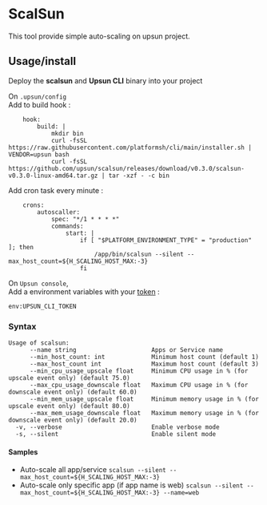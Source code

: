 ScalSun
=========

This tool provide simple auto-scaling on upsun project. 

## Usage/install

Deploy the **scalsun** and **Upsun CLI** binary into your project

On `.upsun/config`  
Add to build hook :
```
    hook:
        build: |
            mkdir bin
            curl -fsSL https://raw.githubusercontent.com/platformsh/cli/main/installer.sh | VENDOR=upsun bash
            curl -fsSL https://github.com/upsun/scalsun/releases/download/v0.3.0/scalsun-v0.3.0-linux-amd64.tar.gz | tar -xzf - -c bin
```

Add cron task every minute :
```
    crons:
        autoscaller:
            spec: "*/1 * * * *"
            commands:
                start: |
                    if [ "$PLATFORM_ENVIRONMENT_TYPE" = "production" ]; then
                        /app/bin/scalsun --silent --max_host_count=${H_SCALING_HOST_MAX:-3}
                    fi
```

On `Upsun console`,  
Add a environment variables with your [token](https://docs.upsun.com/administration/cli/api-tokens.html#2-create-an-api-token) :
```
env:UPSUN_CLI_TOKEN
```

### Syntax

```
Usage of scalsun:
      --name string                     Apps or Service name
      --min_host_count: int             Minimum host count (default 1)
      --max_host_count int              Maximum host count (default 3)
      --min_cpu_usage_upscale float     Minimum CPU usage in % (for upscale event only) (default 75.0)
      --max_cpu_usage_downscale float   Maximum CPU usage in % (for downscale event only) (default 60.0)
      --min_mem_usage_upscale float     Minimum memory usage in % (for upscale event only) (default 80.0)
      --max_mem_usage_downscale float   Maximum memory usage in % (for downscale event only) (default 20.0)
  -v, --verbose                         Enable verbose mode
  -s, --silent                          Enable silent mode
```

#### Samples
- Auto-scale all app/service
`scalsun --silent --max_host_count=${H_SCALING_HOST_MAX:-3}`
- Auto-scale only specific app (if app name is web)
`scalsun --silent --max_host_count=${H_SCALING_HOST_MAX:-3} --name=web`
